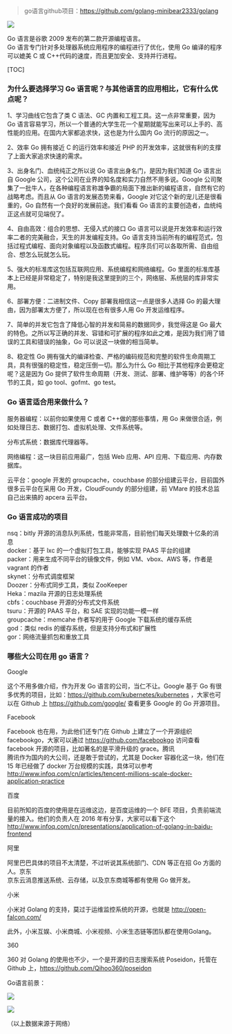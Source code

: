 > go语言github项目：https://github.com/golang-minibear2333/golang

![](https://coding3min.oss-accelerate.aliyuncs.com/2020/06/07/g7bbHb1550.jpg)

Go 语言是谷歌 2009 发布的第二款开源编程语言。  
Go 语言专门针对多处理器系统应用程序的编程进行了优化，使用 Go 编译的程序可以媲美 C 或 C++代码的速度，而且更加安全、支持并行进程。

[TOC]

### 为什么要选择学习 Go 语言呢？与其他语言的应用相比，它有什么优点呢？

1、学习曲线它包含了类 C 语法、GC 内置和工程工具。这一点非常重要，因为 Go 语言容易学习，所以一个普通的大学生花一个星期就能写出来可以上手的、高性能的应用。在国内大家都追求快，这也是为什么国内 Go 流行的原因之一。

2、效率 Go 拥有接近 C 的运行效率和接近 PHP 的开发效率，这就很有利的支撑了上面大家追求快速的需求。

3、出身名门、血统纯正之所以说 Go 语言出身名门，是因为我们知道 Go 语言出自 Google 公司，这个公司在业界的知名度和实力自然不用多说。Google 公司聚集了一批牛人，在各种编程语言称雄争霸的局面下推出新的编程语言，自然有它的战略考虑。而且从 Go 语言的发展态势来看，Google 对它这个新的宠儿还是很看重的，Go 自然有一个良好的发展前途。我们看看 Go 语言的主要创造者，血统纯正这点就可见端倪了。

4、自由高效：组合的思想、无侵入式的接口 Go 语言可以说是开发效率和运行效率二者的完美融合，天生的并发编程支持。Go 语言支持当前所有的编程范式，包括过程式编程、面向对象编程以及函数式编程。程序员们可以各取所需、自由组合、想怎么玩就怎么玩。

5、强大的标准库这包括互联网应用、系统编程和网络编程。Go 里面的标准库基本上已经是非常稳定了，特别是我这里提到的三个，网络层、系统层的库非常实用。

6、部署方便：二进制文件、Copy 部署我相信这一点是很多人选择 Go 的最大理由，因为部署太方便了，所以现在也有很多人用 Go 开发运维程序。

7、简单的并发它包含了降低心智的并发和简易的数据同步，我觉得这是 Go 最大的特色。之所以写正确的并发、容错和可扩展的程序如此之难，是因为我们用了错误的工具和错误的抽象，Go 可以说这一块做的相当简单。

8、稳定性 Go 拥有强大的编译检查、严格的编码规范和完整的软件生命周期工具，具有很强的稳定性，稳定压倒一切。那么为什么 Go 相比于其他程序会更稳定呢？这是因为 Go 提供了软件生命周期（开发、测试、部署、维护等等）的各个环节的工具，如 go tool、gofmt、go test。

### Go 语言适合用来做什么？

服务器编程：以前你如果使用 C 或者 C++做的那些事情，用 Go 来做很合适，例如处理日志、数据打包、虚拟机处理、文件系统等。

分布式系统：数据库代理器等。

网络编程：这一块目前应用最广，包括 Web 应用、API 应用、下载应用、内存数据库。

云平台：google 开发的 groupcache，couchbase 的部分组建云平台，目前国外很多云平台在采用 Go 开发，CloudFoundy 的部分组建，前 VMare 的技术总监自己出来搞的 apcera 云平台。

### Go 语言成功的项目

nsq：bitly 开源的消息队列系统，性能非常高，目前他们每天处理数十亿条的消息  
docker：基于 lxc 的一个虚拟打包工具，能够实现 PAAS 平台的组建  
packer：用来生成不同平台的镜像文件，例如 VM、vbox、AWS 等，作者是 vagrant 的作者  
skynet：分布式调度框架  
Doozer：分布式同步工具，类似 ZooKeeper  
Heka：mazila 开源的日志处理系统  
cbfs：couchbase 开源的分布式文件系统  
tsuru：开源的 PAAS 平台，和 SAE 实现的功能一模一样  
groupcache：memcahe 作者写的用于 Google 下载系统的缓存系统  
god：类似 redis 的缓存系统，但是支持分布式和扩展性  
gor：网络流量抓包和重放工具

### 哪些大公司在用 go 语言？

Google  

这个不用多做介绍，作为开发 Go 语言的公司，当仁不让。Google 基于 Go 有很多优秀的项目，比如：https://github.com/kubernetes/kubernetes ，大家也可以在 Github 上 https://github.com/google/ 查看更多 Google 的 Go 开源项目。

Facebook  

Facebook 也在用，为此他们还专门在 Github 上建立了一个开源组织 facebookgo，大家可以通过 https://github.com/facebookgo 访问查看 facebook 开源的项目，比如著名的是平滑升级的 grace。腾讯  
腾讯作为国内的大公司，还是敢于尝试的，尤其是 Docker 容器化这一块，他们在 15 年已经做了 docker 万台规模的实践，具体可以参考 http://www.infoq.com/cn/articles/tencent-millions-scale-docker-application-practice

百度  

目前所知的百度的使用是在运维这边，是百度运维的一个 BFE 项目，负责前端流量的接入。他们的负责人在 2016 年有分享，大家可以看下这个 http://www.infoq.com/cn/presentations/application-of-golang-in-baidu-frontend

阿里  

阿里巴巴具体的项目不太清楚，不过听说其系统部门、CDN 等正在招 Go 方面的人。京东  
京东云消息推送系统、云存储，以及京东商城等都有使用 Go 做开发。

小米  

小米对 Golang 的支持，莫过于运维监控系统的开源，也就是 http://open-falcon.com/

此外，小米互娱、小米商城、小米视频、小米生态链等团队都在使用Golang。

360  

360 对 Golang 的使用也不少，一个是开源的日志搜索系统 Poseidon，托管在 Github 上，https://github.com/Qihoo360/poseidon

Go语言前景：

![](https://coding3min.oss-accelerate.aliyuncs.com/2020/06/07/6cQ1wK1550.jpg)

![](https://coding3min.oss-accelerate.aliyuncs.com/2020/06/07/BrcWXA1550.png)

（以上数据来源于网络）







